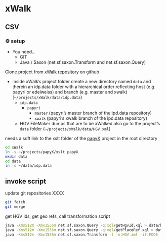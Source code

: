 # xWalk

## CSV

### ⚙ setup


* You need…
  * GIT
  * Java / Saxon (net.sf.saxon.Transform and net.sf.saxon.Query)

Clone project from [xWalk repository](git@github.com:Edelweiss/xWalk.git) on github

* inside xWalk’s project folder create a new directory named `data` and therein an idp.data folder with a hierarchical order reflecting host (e.g. papyri or edelweiss) and branch (e.g. master and xwalk) (`~/projects/xWalk/data/idp.data`)
  * `idp.data`
    * `papyri`
      * `master` (papyri’s master branch of the ipd.data repository)
      * `xwalk` (papyri’s xwalk branch of the ipd.data repository)
  * HGV FileMaker dumps that are to be xWalked also go to the project’s `data` folder (`~/projects/xWalk/data/HGV.xml`)


needs a soft link to the xslt folder of the [papyX](https://github.com/Edelweiss/papyX) project in the root directory


```bash
cd xWalk
ln -s ~/projects/papyX/xslt papyX
mkdir data
cd data
ln -s ~/data/idp.data

```

## invoke script

update git repositories XXXX

```bash
git fetch
git merge
```

get HGV ids, get geo refs, call transformation script

```bash
java -Xms512m -Xmx1536m net.sf.saxon.Query -q:xql/getHgvId.xql > data/hgvId.xml hgvMetaEpiDoc=../data/master/HGV_meta_EpiDoc
java -Xms512m -Xmx1536m net.sf.saxon.Query -q:xql/getPlaceRef.xql > data/placeRef.xml hgvMetaEpiDoc=../data/master/HGV_meta_EpiDoc
java -Xms512m -Xmx1536m net.sf.saxon.Transform -l -o:HGV.xml -it:FODS -xsl:xsl/xWalk.xsl HGV=data/HGV.fods
```
